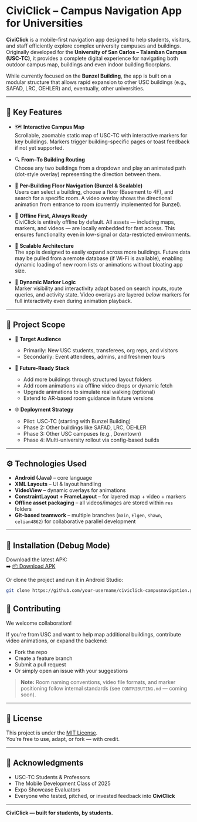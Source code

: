 # CiviClick – Campus Navigation App for Universities

**CiviClick** is a mobile-first navigation app designed to help students, visitors, and staff efficiently explore complex university campuses and buildings. Originally developed for the **University of San Carlos – Talamban Campus (USC-TC)**, it provides a complete digital experience for navigating both outdoor campus map, buildings and even indoor building floorplans.

While currently focused on the **Bunzel Building**, the app is built on a modular structure that allows rapid expansion to other USC buildings (e.g., SAFAD, LRC, OEHLER) and, eventually, other universities.

---

## 📱 Key Features

- 🗺️ **Interactive Campus Map**  
  Scrollable, zoomable static map of USC-TC with interactive markers for key buildings. Markers trigger building-specific pages or toast feedback if not yet supported.

- 🔍 **From–To Building Routing**  
  Choose any two buildings from a dropdown and play an animated path (dot-style overlay) representing the direction between them.

- 🏢 **Per-Building Floor Navigation (Bunzel & Scalable)**  
  Users can select a building, choose a floor (Basement to 4F), and search for a specific room. A video overlay shows the directional animation from entrance to room (currently implemented for Bunzel).

- 📶 **Offline First, Always Ready**  
  CiviClick is entirely offline by default. All assets — including maps, markers, and videos — are locally embedded for fast access. This ensures functionality even in low-signal or data-restricted environments.

- 🔄 **Scalable Architecture**  
  The app is designed to easily expand across more buildings. Future data may be pulled from a remote database (if Wi-Fi is available), enabling dynamic loading of new room lists or animations without bloating app size.

- 🧠 **Dynamic Marker Logic**  
  Marker visibility and interactivity adapt based on search inputs, route queries, and activity state. Video overlays are layered *below* markers for full interactivity even during animation playback.

---

## 🧭 Project Scope

- 🎯 **Target Audience**  
  - Primarily: New USC students, transferees, org reps, and visitors  
  - Secondarily: Event attendees, admins, and freshmen tours

- 🧱 **Future-Ready Stack**  
  - Add more buildings through structured layout folders  
  - Add room animations via offline video drops or dynamic fetch  
  - Upgrade animations to simulate real walking (optional)  
  - Extend to AR-based room guidance in future versions

- 🌐 **Deployment Strategy**
  - Pilot: USC-TC (starting with Bunzel Building)  
  - Phase 2: Other buildings like SAFAD, LRC, OEHLER  
  - Phase 3: Other USC campuses (e.g., Downtown)  
  - Phase 4: Multi-university rollout via config-based builds

---

## ⚙️ Technologies Used

- **Android (Java)** – core language
- **XML Layouts** – UI & layout handling
- **VideoView** – dynamic overlays for animations
- **ConstraintLayout + FrameLayout** – for layered map + video + markers
- **Offline asset packaging** – all videos/images are stored within `res` folders
- **Git-based teamwork** – multiple branches (`main`, `Elgen`, `shawn`, `celian4862`) for collaborative parallel development

---

## 🚀 Installation (Debug Mode)

Download the latest APK:  
➡️ [📦 Download APK](https://drive.google.com/your-link)

Or clone the project and run it in Android Studio:

```bash
git clone https://github.com/your-username/civiclick-campusnavigation.git
```
## 🤝 Contributing

We welcome collaboration!

If you're from USC and want to help map additional buildings, contribute video animations, or expand the backend:

- Fork the repo  
- Create a feature branch  
- Submit a pull request  
- Or simply open an issue with your suggestions  

> **Note:** Room naming conventions, video file formats, and marker positioning follow internal standards (see `CONTRIBUTING.md` — coming soon).

---

## 📄 License

This project is under the [MIT License](https://opensource.org/licenses/MIT).  
You’re free to use, adapt, or fork — with credit.

---

## 📣 Acknowledgments

- USC-TC Students & Professors  
- The Mobile Development Class of 2025  
- Expo Showcase Evaluators  
- Everyone who tested, pitched, or invested feedback into **CiviClick**

---

**CiviClick — built for students, by students.**
